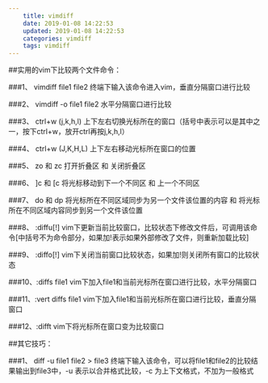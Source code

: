 ```yaml
---
    title: vimdiff
    date: 2019-01-08 14:22:53
    updated: 2019-01-08 14:22:53
    categories: vimdiff
    tags: vimdiff
---
```


##实用的vim下比较两个文件命令：
 
###1、 vimdiff file1 file2
终端下输入该命令进入vim，垂直分隔窗口进行比较
 
###2、 vimdiff -o file1 file2
水平分隔窗口进行比较
 
###3、 ctrl+w (j,k,h,l)
上下左右切换光标所在的窗口（括号中表示可以是其中之一，按下ctrl+w，放开ctrl再按j,k,h,l）
 
###4、 ctrl+w (J,K,H,L)
上下左右移动光标所在窗口的位置
 
###5、 zo 和 zc
打开折叠区 和 关闭折叠区
 
###6、 ]c 和 [c
将光标移动到下一个不同区 和 上一个不同区
 
###7、 do 和 dp
将光标所在不同区域同步为另一个文件该位置的内容 和 将光标所在不同区域内容同步到另一个文件该位置
 
###8、 :diffu[!]
vim下更新当前比较窗口，比较状态下修改文件后，可调用该命令[中括号不为命令部分，如果加!表示如果外部修改了文件，则重新加载比较]
 
###9、 :diffo[!]
vim下关闭当前窗口比较状态，如果加!则关闭所有窗口的比较状态
 
###10、:diffs file1
vim下加入file1和当前光标所在窗口进行比较，水平分隔窗口
 
###11、:vert diffs file1
vim下加入file1和当前光标所在窗口进行比较，垂直分隔窗口
 
###12、:difft
vim下将光标所在窗口变为比较窗口
 
 
##其它技巧：
 
###1、 diff -u file1 file2 > file3
终端下输入该命令，可以将file1和file2的比较结果输出到file3中，-u 表示以合并格式比较，-c 为上下文格式，不加为一般格式

